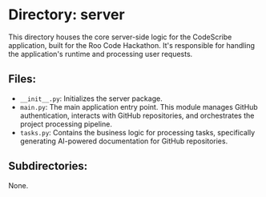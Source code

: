 # Directory: server

This directory houses the core server-side logic for the CodeScribe application, built for the Roo Code Hackathon.  It's responsible for handling the application's runtime and processing user requests.

## Files:

* `__init__.py`: Initializes the server package.
* `main.py`:  The main application entry point. This module manages GitHub authentication, interacts with GitHub repositories, and orchestrates the project processing pipeline.
* `tasks.py`: Contains the business logic for processing tasks, specifically generating AI-powered documentation for GitHub repositories.


## Subdirectories:

None.